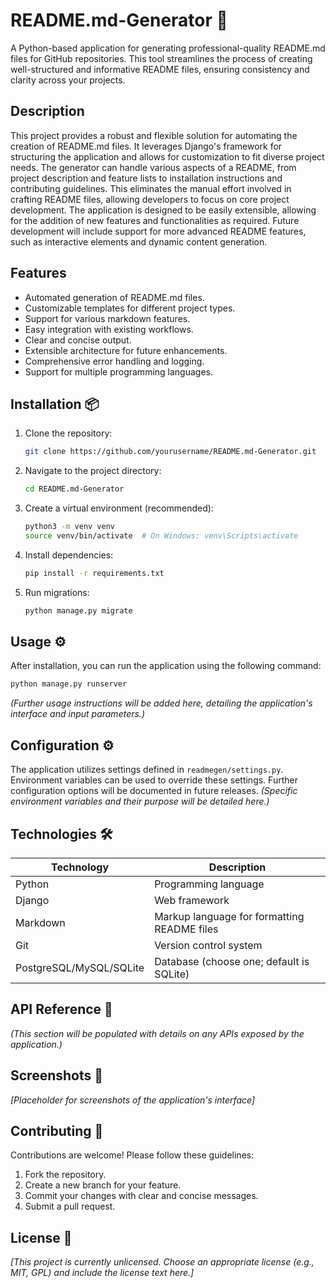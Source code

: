 # README.md-Generator 📝

A Python-based application for generating professional-quality README.md files for GitHub repositories.  This tool streamlines the process of creating well-structured and informative README files, ensuring consistency and clarity across your projects.

## Description

This project provides a robust and flexible solution for automating the creation of README.md files.  It leverages Django's framework for structuring the application and allows for customization to fit diverse project needs. The generator can handle various aspects of a README, from project description and feature lists to installation instructions and contributing guidelines.  This eliminates the manual effort involved in crafting README files, allowing developers to focus on core project development.  The application is designed to be easily extensible, allowing for the addition of new features and functionalities as required.  Future development will include support for more advanced README features, such as interactive elements and dynamic content generation.


## Features 

*   Automated generation of README.md files.
*   Customizable templates for different project types.
*   Support for various markdown features.
*   Easy integration with existing workflows.
*   Clear and concise output.
*   Extensible architecture for future enhancements.
*   Comprehensive error handling and logging.
*   Support for multiple programming languages.


## Installation 📦

1.  Clone the repository:

    ```bash
    git clone https://github.com/yourusername/README.md-Generator.git
    ```

2.  Navigate to the project directory:

    ```bash
    cd README.md-Generator
    ```

3.  Create a virtual environment (recommended):

    ```bash
    python3 -m venv venv
    source venv/bin/activate  # On Windows: venv\Scripts\activate
    ```

4.  Install dependencies:

    ```bash
    pip install -r requirements.txt
    ```

5.  Run migrations:

    ```bash
    python manage.py migrate
    ```


## Usage ⚙️

After installation, you can run the application using the following command:

```bash
python manage.py runserver
```

*(Further usage instructions will be added here, detailing the application's interface and input parameters.)*


## Configuration ⚙️

The application utilizes settings defined in `readmegen/settings.py`.  Environment variables can be used to override these settings.  Further configuration options will be documented in future releases.  *(Specific environment variables and their purpose will be detailed here.)*


## Technologies 🛠️

| Technology       | Description                                      |
|-----------------|--------------------------------------------------|
| Python           | Programming language                             |
| Django           | Web framework                                     |
| Markdown         | Markup language for formatting README files       |
| Git              | Version control system                           |
| PostgreSQL/MySQL/SQLite | Database (choose one; default is SQLite)      |


## API Reference 🔗

*(This section will be populated with details on any APIs exposed by the application.)*


## Screenshots 📸

*[Placeholder for screenshots of the application's interface]*


## Contributing 🤝

Contributions are welcome! Please follow these guidelines:

1.  Fork the repository.
2.  Create a new branch for your feature.
3.  Commit your changes with clear and concise messages.
4.  Submit a pull request.


## License 📄

*[This project is currently unlicensed.  Choose an appropriate license (e.g., MIT, GPL) and include the license text here.]*
